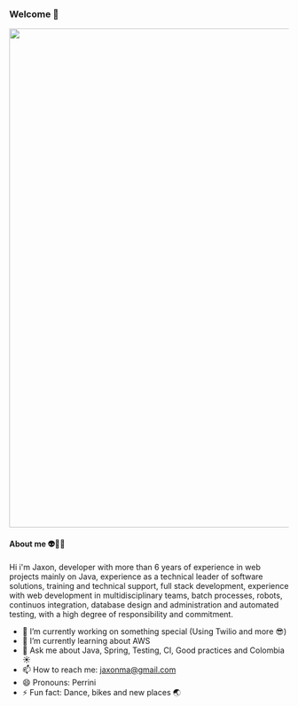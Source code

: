 ### Welcome 👋

<img src="https://user-images.githubusercontent.com/16148737/158524761-06750753-ce52-44a0-bfa9-c3d132f6a486.jpg" width="900" align="center">

#### About me 👽🦄✨

Hi i'm Jaxon, developer with more than 6 years of experience in web projects mainly on Java, experience as a technical leader of software solutions, training and technical support, full stack development, experience with web development in multidisciplinary teams, batch processes, robots, continuos integration, database design and administration and automated testing, with a high degree of responsibility and commitment.

- 🔭 I’m currently working on something special (Using Twilio and more 😎)
- 🌱 I’m currently learning about AWS
- 💬 Ask me about Java, Spring, Testing, CI, Good practices and Colombia ☀️
- 📫 How to reach me: jaxonma@gmail.com
- 😄 Pronouns: Perrini
- ⚡ Fun fact: Dance, bikes and new places 🌏 

